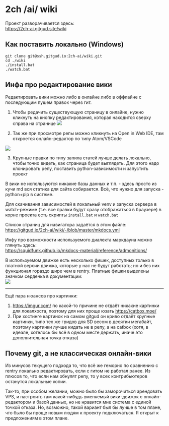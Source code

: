 # 2ch /ai/ wiki

Проект разворачивается здесь:  
https://2ch-ai.gitgud.site/wiki

## Как поставить локально (Windows)
```
git clone git@ssh.gitgud.io:2ch-ai/wiki.git
cd ./wiki
./install.bat
./watch.bat
```

## Инфа про редактирование вики

Редактировать вики можно либо в онлайне либо в оффлайне с последующим пушем правок через гит.

1. Чтобы редачить существующую страницу в онлайне, нужно кликнуть на  кнопку редактирования, которая находится сверху справа на странице
![](https://files.catbox.moe/ulxgzo.png)

2. Так же при просмотре репы можно кликнуть на Open in Web IDE, там откроется онлайн-редактор по типу Atom/VSCode

![](https://files.catbox.moe/oh4ndu.png)

3. Крупные правки по типу запила статей лучше делать локально, чтобы точно видеть, как страница будет выглядеть. Для этого надо клонировать репу, поставить python-зависимости и запустить проект

В вики не используются никакие базы данных и т.п. - здесь просто из кучи md вся статика для сайта собирается. Всё, что нужно для запуска - python+pip в системе.

Для скачивания зависимостей в локальный venv и запуска сервера в watch-режиме (т.е. все правки будут сразу отображаться в браузере) в корне проекта есть скрипты `install.bat` и `watch.bat`

Список страниц для навигатора задаётся в этом файле:  
https://gitgud.io/2ch-ai/wiki/-/blob/master/mkdocs.yml

Инфу про возможности используемого диалекта маркдауна можно глянуть здесь:  
https://squidfunk.github.io/mkdocs-material/reference/admonitions/

В используемом движке есть несколько фишек, доступных только в платной версии движка, которые у нас не будут работать; но и без них функционал гораздо шире чем в rentry. Платные фишки выделены значком сердечка в документации:  
![](https://files.catbox.moe/cmau28.PNG)

---

Ещё пара нюансов про картинки:
1. https://imgur.com/ по какой-то причине не отдаёт никакие картинки для локалхоста, поэтому для них проще юзать https://catbox.moe/
2. При хостинге картинок на самом gitgud он криво отдаёт крупные картинки, типо тех же гридов для SD весом в десятки мегабайт, поэтому картинки лучше кидать не в репу, а на catbox (хотя, в идеале, хотелось бы всё в одном месте держать, иначе это дополнительная точка отказа)

## Почему git, а не классическая онлайн-вики
Из минусов текущего подхода то, что всё же геморно по сравнению с rentry локально редактировать, если с гитом не работал ранее. Из плюсов то, что если нам обнулят репу, то у всех контрибьютеров останутся локальные копии.

Так-то, при особом желании, можно было бы заморочиться арендовать VPS, и настроить там какой-нибудь вменяемый вики-движок с онлайн-редактором и базой данных, но не нравится мне система с единой точкой отказа. Но, возможно, такой вариант был бы лучше в том плане, что было бы проще новым людям к проекту подключаться. Я открыт к предложениям в этом плане.
